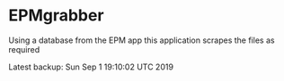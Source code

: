 # EPMgrabber
Using a database from the EPM app this application scrapes the files as required


Latest backup: Sun Sep 1 19:10:02 UTC 2019
